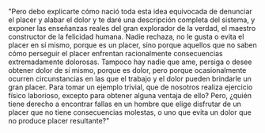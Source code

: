 "Pero debo explicarte cómo nació toda esta idea equivocada de denunciar el placer y alabar el dolor y te 
daré una descripción completa del sistema, y exponer las enseñanzas reales del gran explorador de la verdad, 
el maestro constructor de la felicidad humana. Nadie rechaza, no le gusta o evita el placer en sí mismo,
porque es un placer, sino porque aquellos que no saben cómo perseguir el placer enfrentan racionalmente 
consecuencias extremadamente dolorosas. Tampoco hay nadie que ame, persiga o desee obtener dolor de sí mismo,
porque es dolor, pero porque ocasionalmente ocurren circunstancias en las que el trabajo y el dolor pueden 
brindarle un gran placer. Para tomar un ejemplo trivial, que de nosotros realiza ejercicio físico laborioso,
excepto para obtener alguna ventaja de ello? Pero, ¿quién tiene derecho a encontrar fallas en un hombre que 
elige disfrutar de un placer que no tiene consecuencias molestas, o uno que evita un dolor que no produce
placer resultante?"
